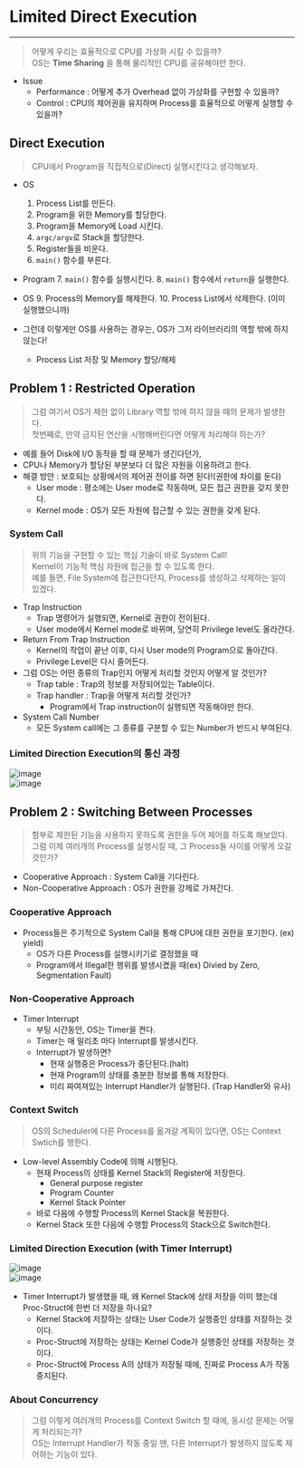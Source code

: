 # Limited Direct Execution
---
> 어떻게 우리는 효율적으로 CPU를 가상화 시킬 수 있을까?  
> OS는 __Time Sharing__ 을 통해 물리적인 CPU를 공유해야만 한다.  
- Issue
  - Performance : 어떻게 추가 Overhead 없이 가상화를 구현할 수 있을까?
  - Control : CPU의 제어권을 유지하며 Process를 효율적으로 어떻게 실행할 수 있을까?

## Direct Execution
> CPU에서 Program을 직접적으로(Direct) 실행시킨다고 생각해보자.
- OS
  1. Process List를 만든다.
  2. Program을 위한 Memory를 할당한다.
  3. Program을 Memory에 Load 시킨다.
  4. ```argc/argv```로 Stack을 할당한다.
  5. Register들을 비운다.
  6. ```main()``` 함수를 부른다.
- Program
  7. ```main()``` 함수를 실행시킨다.
  8. ```main()``` 함수에서 ```return```을 실행한다.
- OS
  9. Process의 Memory를 해제한다.
  10. Process List에서 삭제한다. (이미 실행했으니까)

- 그런데 이렇게만 OS를 사용하는 경우는, OS가 그저 라이브러리의 역할 밖에 하지 않는다!
  - Process List 저장 및 Memory 할당/해제

## Problem 1 : Restricted Operation
> 그럼 여기서 OS가 제한 없이 Library 역할 밖에 하지 않을 때의 문제가 발생한다.  
> 첫번째로, 만약 금지된 연산을 시행해버린다면 어떻게 처리해야 하는가?  

- 예를 들어 Disk에 I/O 동작을 할 때 문제가 생긴다던가,
- CPU나 Memory가 할당된 부분보다 더 많은 자원을 이용하려고 한다.
- 해결 방안 : 보호되는 상황에서의 제어권 전이를 하면 된다!(권한에 차이를 둔다)
  - User mode : 평소에는 User mode로 작동하며, 모든 접근 권한을 갖지 못한다.
  - Kernel mode : OS가 모든 자원에 접근할 수 있는 권한을 갖게 된다.

### System Call
> 위의 기능을 구현할 수 있는 핵심 기술이 바로 System Call!  
> Kernel이 기능적 핵심 자원에 접근을 할 수 있도록 한다.  
> 예를 들면, File System에 접근한다던지, Process를 생성하고 삭제하는 일이 있겠다.  

- Trap Instruction
  - Trap 명령어가 실행되면, Kernel로 권한이 전이된다.
  - User mode에서 Kernel mode로 바뀌며, 당연히 Privilege level도 올라간다.
- Return From Trap Instruction
  - Kernel의 작업이 끝난 이후, 다시 User mode의 Program으로 돌아간다.
  - Privilege Level은 다시 줄어든다.
- 그럼 OS는 어떤 종류의 Trap인지 어떻게 처리할 것인지 어떻게 알 것인가?
  - Trap table : Trap의 정보를 저장되어있는 Table이다.
  - Trap handler : Trap을 어떻게 처리할 것인가?
    - Program에서 Trap instruction이 실행되면 작동해야만 한다.
- System Call Number
  - 모든 System call에는 그 종류를 구분할 수 있는 Number가 반드시 부여된다.

### Limited Direction Execution의 통신 과정  
![image](https://user-images.githubusercontent.com/71700079/158307460-4761a6f8-5cf0-4a96-9ca8-48285cdba0a1.png)  
![image](https://user-images.githubusercontent.com/71700079/158307743-03687c04-eabd-4700-a03c-ee9677bdaf9f.png)  

## Problem 2 : Switching Between Processes
> 함부로 제한된 기능을 사용하지 못하도록 권한을 두어 제어를 하도록 해보았다.  
> 그럼 이제 여러개의 Process를 실행시킬 때, 그 Process들 사이를 어떻게 오갈 것인가?  

- Cooperative Approach : System Call을 기다린다.
- Non-Cooperative Approach : OS가 권한을 강제로 가져간다.

### Cooperative Approach
- Process들은 주기적으로 System Call을 통해 CPU에 대한 권한을 포기한다. (ex) yield)
  - OS가 다른 Process를 실행시키기로 결정했을 때
  - Program에서 Illegal한 행위를 발생시켰을 때(ex) Divied by Zero, Segmentation Fault)

### Non-Cooperative Approach
- Timer Interrupt
  - 부팅 시간동안, OS는 Timer을 켠다.
  - Timer는 매 밀리초 마다 Interrupt를 발생시킨다.
  - Interrupt가 발생하면?
    - 현재 실행중은 Process가 중단된다.(halt)
    - 현재 Program의 상태를 충분한 정보를 통해 저장한다.
    - 미리 짜여져있는 Interrupt Handler가 실행된다. (Trap Handler와 유사)

### Context Switch
> OS의 Scheduler에 다른 Process를 옮겨갈 계획이 있다면, OS는 Context Swtich를 행한다.  

- Low-level Assembly Code에 의해 시행된다.
  - 현재 Process의 상태를 Kernel Stack의 Register에 저장한다.
    - General purpose register
    - Program Counter
    - Kernel Stack Pointer
  - 바로 다음에 수행할 Process의 Kernel Stack을 복원한다.
  - Kernel Stack 또한 다음에 수행할 Process의 Stack으로 Switch한다.

### Limited Direction Execution (with Timer Interrupt)
![image](https://user-images.githubusercontent.com/71700079/158309094-694cc038-25fa-4a4e-a943-5e08d03b0bba.png)  
![image](https://user-images.githubusercontent.com/71700079/158309106-26217fbb-8785-46b5-ac7b-32f2308c4fd0.png)  

- Timer Interrupt가 발생했을 때, 왜 Kernel Stack에 상태 저장을 이미 했는데 Proc-Struct에 한번 더 저장을 하나요?
  - Kernel Stack에 저장하는 상태는 User Code가 실행중인 상태를 저장하는 것이다.
  - Proc-Struct에 저장하는 상태는 Kernel Code가 실행중인 상태를 저장하는 것이다.
  - Proc-Struct에 Process A의 상태가 저장될 때에, 진짜로 Process A가 작동 중지된다.

### About Concurrency
> 그럼 이렇게 여러개의 Process를 Context Switch 할 때에, 동시성 문제는 어떻게 처리되는가?  
> OS는 Interrupt Handler가 작동 중일 땐, 다른 Interrupt가 발생하지 않도록 제어하는 기능이 있다. 
